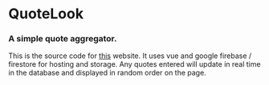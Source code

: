 # QuoteLook
### A simple quote aggregator. 

This is the source code for [this](https://blog-36326.web.app/) website. It uses vue and google firebase / firestore for hosting and storage. Any quotes entered will update in real time in the database and displayed in random order on the page. 
